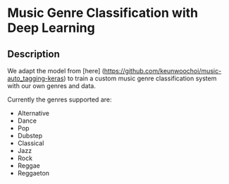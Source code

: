 # Music Genre Classification with Deep Learning

## Description

We adapt the model from [here] (https://github.com/keunwoochoi/music-auto_tagging-keras) to train a custom music genre classification system with our own genres and data. 

Currently the genres supported are:

- Alternative
- Dance
- Pop
- Dubstep
- Classical
- Jazz
- Rock
- Reggae
- Reggaeton
